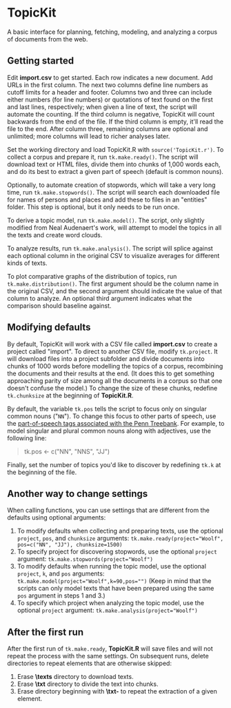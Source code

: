 # TopicKit
A basic interface for planning, fetching, modeling, and analyzing a corpus of documents from the web.

## Getting started
Edit **import.csv** to get started. Each row indicates a new document. Add URLs in the first column. The next two columns define line numbers as cutoff limits for a header and footer. Columns two and three can include either numbers (for line numbers) or quotations of text found on the first and last lines, respectively; when given a line of text, the script will automate the counting. If the third column is negative, TopicKit will count backwards from the end of the file. If the third column is empty, it'll read the file to the end. After column three, remaining columns are optional and unlimited; more columns will lead to richer analyses later.

Set the working directory and load TopicKit.R with `source('TopicKit.r')`. To collect a corpus and prepare it, run `tk.make.ready()`. The script will download text or HTML files, divide them into chunks of 1,000 words each, and do its best to extract a given part of speech (default is common nouns).

Optionally, to automate creation of stopwords, which will take a very long time, run `tk.make.stopwords()`. The script will search each downloaded file for names of persons and places and add these to files in an "entities" folder. This step is optional, but it only needs to be run once.

To derive a topic model, run `tk.make.model()`. The script, only slightly modified from Neal Audenaert's work, will attempt to model the topics in all the texts and create word clouds.

To analyze results, run `tk.make.analysis()`. The script will splice against each optional column in the original CSV to visualize averages for different kinds of texts.

To plot comparative graphs of the distribution of topics, run `tk.make.distribution()`. The first argument should be the column name in the original CSV, and the second argument should indicate the value of that column to analyze. An optional third argument indicates what the comparison should baseline against.

## Modifying defaults
By default, TopicKit will work with a CSV file called **import.csv** to create a project called "import". To direct to another CSV file, modify `tk.project`. It will download files into a project subfolder and divide documents into chunks of 1000 words before modelling the topics of a corpus, recombining the documents and their results at the end. (It does this to get something approaching parity of size among all the documents in a corpus so that one doesn't confuse the model.) To change the size of these chunks, redefine `tk.chunksize` at the beginning of **TopicKit.R**.

By default, the variable `tk.pos` tells the script to focus only on singular common nouns ("`NN`"). To change this focus to other parts of speech, use the [part-of-speech tags associated with the Penn Treebank](http://www.ling.upenn.edu/courses/Fall_2003/ling001/penn_treebank_pos.html). For example, to model singular and plural common nouns along with adjectives, use the following line:
> tk.pos <- c("NN", "NNS", "JJ")

Finally, set the number of topics you'd like to discover by redefining `tk.k` at the beginning of the file. 

## Another way to change settings
When calling functions, you can use settings that are different from the defaults using optional arguments:

1. To modify defaults when collecting and preparing texts, use the optional `project`, `pos`, and `chunksize` arguments: `tk.make.ready(project="Woolf", pos=c("NN", "JJ"), chunksize=1500)`
2. To specify project for discovering stopwords, use the optional `project` argument: `tk.make.stopwords(project="Woolf")`
3. To modify defaults when running the topic model, use the optional `project`, `k`, and `pos` arguments: `tk.make.model(project="Woolf",k=90,pos="")` (Keep in mind that the scripts can only model texts that have been prepared using the same `pos` argument in steps 1 and 3.)
4. To specify which project when analyzing the topic model, use the optional `project` argument: `tk.make.analysis(project="Woolf")`

## After the first run
After the first run of `tk.make.ready`, **TopicKit.R** will save files and will not repeat the process with the same settings. On subsequent runs, delete directories to repeat elements that are otherwise skipped:

1. Erase **\texts** directory to download texts.
2. Erase **\txt** directory to divide the text into chunks.
3. Erase directory beginning with **\txt-** to repeat the extraction of a given element.
